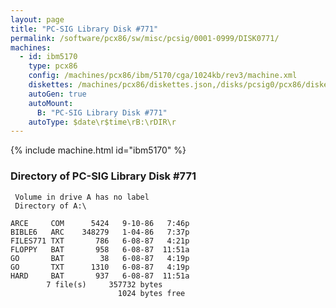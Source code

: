 ```yaml
---
layout: page
title: "PC-SIG Library Disk #771"
permalink: /software/pcx86/sw/misc/pcsig/0001-0999/DISK0771/
machines:
  - id: ibm5170
    type: pcx86
    config: /machines/pcx86/ibm/5170/cga/1024kb/rev3/machine.xml
    diskettes: /machines/pcx86/diskettes.json,/disks/pcsig0/pcx86/diskettes.json
    autoGen: true
    autoMount:
      B: "PC-SIG Library Disk #771"
    autoType: $date\r$time\rB:\rDIR\r
---
```


{% include machine.html id="ibm5170" %}

### Directory of PC-SIG Library Disk #771

     Volume in drive A has no label
     Directory of A:\

    ARCE     COM      5424   9-10-86   7:46p
    BIBLE6   ARC    348279   1-04-86   7:37p
    FILES771 TXT       786   6-08-87   4:21p
    FLOPPY   BAT       958   6-08-87  11:51a
    GO       BAT        38   6-08-87   4:19p
    GO       TXT      1310   6-08-87   4:19p
    HARD     BAT       937   6-08-87  11:51a
            7 file(s)     357732 bytes
                            1024 bytes free
